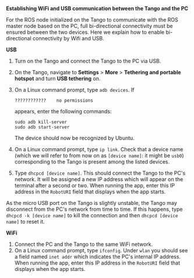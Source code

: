 **Establishing WiFi and USB communication between the Tango and the PC**

For the ROS node initialized on the Tango to communicate with the ROS master node based on the PC, full bi-directional connectivity must be ensured between the two devices. Here we explain how to enable bi-directional connectivity by Wifi and USB.

**USB**

1. Turn on the Tango and connect the Tango to the PC via USB.
2. On the Tango, navigate to **Settings** > **More** > **Tethering and portable hotspot** and turn **USB tethering** on.
3. On a Linux command prompt, type `adb devices`. If

    ```
    ????????????	no permissions
    ```
    
    appears, enter the following commands:
    
    ```
    sudo adb kill-server
    sudo adb start-server
    ```
    
    The device should now be recognized by Ubuntu.

4. On a Linux command prompt, type `ip link`. Check that a device name (which we will refer to from now on as `[device name]`: it might be `usb0`) corresponding to the Tango is present among the listed devices.
5. Type `dhcpcd [device name]`. This should connect the Tango to the PC's network. It will be assigned a new IP address which will appear on the terminal after a second or two. When running the app, enter this IP address in the `RobotURI` field that displays when the app starts.

As the micro USB port on the Tango is slightly unstable, the Tango may disconnect from the PC's network from time to time. If this happens, type `dhcpcd -k [device name]` to kill the connection and then `dhcpcd [device name]` to reset it.

**WiFi**

1. Connect the PC and the Tango to the same WiFi network.
2. On a Linux command prompt, type `ifconfig`. Under `wlan` you should see a field named `inet addr` which indicates the PC's internal IP address. When running the app, enter this IP address in the `RobotURI` field that displays when the app starts.

